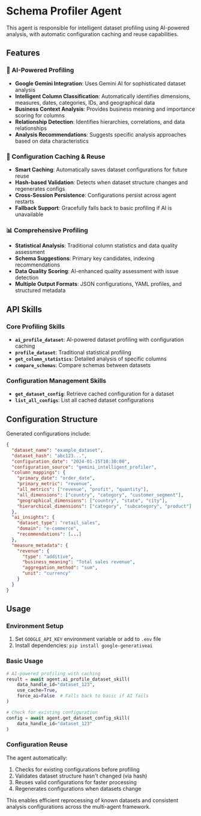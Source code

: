 # Schema Profiler Agent

This agent is responsible for intelligent dataset profiling using AI-powered analysis, with automatic configuration caching and reuse capabilities.

## Features

### 🤖 AI-Powered Profiling
*   **Google Gemini Integration**: Uses Gemini AI for sophisticated dataset analysis
*   **Intelligent Column Classification**: Automatically identifies dimensions, measures, dates, categories, IDs, and geographical data
*   **Business Context Analysis**: Provides business meaning and importance scoring for columns
*   **Relationship Detection**: Identifies hierarchies, correlations, and data relationships
*   **Analysis Recommendations**: Suggests specific analysis approaches based on data characteristics

### 💾 Configuration Caching & Reuse
*   **Smart Caching**: Automatically saves dataset configurations for future reuse
*   **Hash-based Validation**: Detects when dataset structure changes and regenerates configs
*   **Cross-Session Persistence**: Configurations persist across agent restarts
*   **Fallback Support**: Gracefully falls back to basic profiling if AI is unavailable

### 📊 Comprehensive Profiling
*   **Statistical Analysis**: Traditional column statistics and data quality assessment
*   **Schema Suggestions**: Primary key candidates, indexing recommendations
*   **Data Quality Scoring**: AI-enhanced quality assessment with issue detection
*   **Multiple Output Formats**: JSON configurations, YAML profiles, and structured metadata

## API Skills

### Core Profiling Skills
- **`ai_profile_dataset`**: AI-powered dataset profiling with configuration caching
- **`profile_dataset`**: Traditional statistical profiling
- **`get_column_statistics`**: Detailed analysis of specific columns
- **`compare_schemas`**: Compare schemas between datasets

### Configuration Management Skills
- **`get_dataset_config`**: Retrieve cached configuration for a dataset
- **`list_all_configs`**: List all cached dataset configurations

## Configuration Structure

Generated configurations include:

```json
{
  "dataset_name": "example_dataset",
  "dataset_hash": "abc123...",
  "configuration_date": "2024-01-15T10:30:00",
  "configuration_source": "gemini_intelligent_profiler",
  "column_mappings": {
    "primary_date": "order_date",
    "primary_metric": "revenue", 
    "all_metrics": ["revenue", "profit", "quantity"],
    "all_dimensions": ["country", "category", "customer_segment"],
    "geographical_dimensions": ["country", "state", "city"],
    "hierarchical_dimensions": ["category", "subcategory", "product"]
  },
  "ai_insights": {
    "dataset_type": "retail_sales",
    "domain": "e-commerce",
    "recommendations": [...]
  },
  "measure_metadata": {
    "revenue": {
      "type": "additive",
      "business_meaning": "Total sales revenue",
      "aggregation_method": "sum",
      "unit": "currency"
    }
  }
}
```

## Usage

### Environment Setup
1. Set `GOOGLE_API_KEY` environment variable or add to `.env` file
2. Install dependencies: `pip install google-generativeai`

### Basic Usage
```python
# AI-powered profiling with caching
result = await agent.ai_profile_dataset_skill(
    data_handle_id="dataset_123",
    use_cache=True,
    force_ai=False  # Falls back to basic if AI fails
)

# Check for existing configuration
config = await agent.get_dataset_config_skill(
    data_handle_id="dataset_123"
)
```

### Configuration Reuse
The agent automatically:
1. Checks for existing configurations before profiling
2. Validates dataset structure hasn't changed (via hash)
3. Reuses valid configurations for faster processing
4. Regenerates configurations when datasets change

This enables efficient reprocessing of known datasets and consistent analysis configurations across the multi-agent framework.
